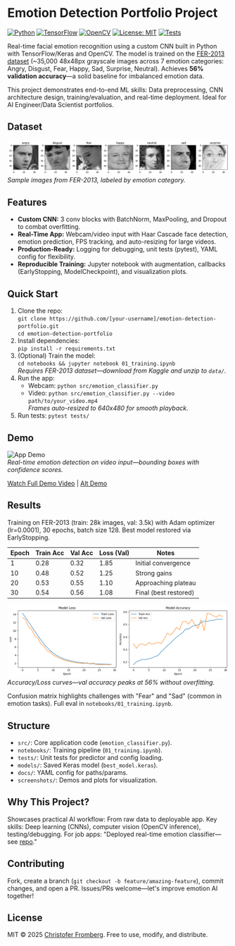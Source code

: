 # Emotion Detection Portfolio Project

[![Python](https://img.shields.io/badge/python-3.8%2B-blue)](https://www.python.org/) [![TensorFlow](https://img.shields.io/badge/TensorFlow-2.15%2B-orange)](https://www.tensorflow.org/) [![OpenCV](https://img.shields.io/badge/OpenCV-4.8%2B-green)](https://opencv.org/) [![License: MIT](https://img.shields.io/badge/License-MIT-yellow.svg)](https://opensource.org/licenses/MIT) [![Tests](https://img.shields.io/badge/tests-passing-brightgreen)](https://github.com/yourusername/emotion-detection-portfolio/actions)

Real-time facial emotion recognition using a custom CNN built in Python with TensorFlow/Keras and OpenCV. The model is trained on the [FER-2013 dataset](https://www.kaggle.com/datasets/msambare/fer2013) (~35,000 48x48px grayscale images across 7 emotion categories: Angry, Disgust, Fear, Happy, Sad, Surprise, Neutral). Achieves **56% validation accuracy**—a solid baseline for imbalanced emotion data.

This project demonstrates end-to-end ML skills: Data preprocessing, CNN architecture design, training/evaluation, and real-time deployment. Ideal for AI Engineer/Data Scientist portfolios.

## Dataset
![FER-2013 Sample](screenshots/data_sample.png)  
*Sample images from FER-2013, labeled by emotion category.*

## Features
- **Custom CNN:** 3 conv blocks with BatchNorm, MaxPooling, and Dropout to combat overfitting.
- **Real-Time App:** Webcam/video input with Haar Cascade face detection, emotion prediction, FPS tracking, and auto-resizing for large videos.
- **Production-Ready:** Logging for debugging, unit tests (pytest), YAML config for flexibility.
- **Reproducible Training:** Jupyter notebook with augmentation, callbacks (EarlyStopping, ModelCheckpoint), and visualization plots.

## Quick Start
1. Clone the repo:  
   `git clone https://github.com/[your-username]/emotion-detection-portfolio.git`  
   `cd emotion-detection-portfolio`
2. Install dependencies:  
   `pip install -r requirements.txt`
3. (Optional) Train the model:  
   `cd notebooks && jupyter notebook 01_training.ipynb`  
   *Requires FER-2013 dataset—download from Kaggle and unzip to `data/`.*
4. Run the app:  
   - Webcam: `python src/emotion_classifier.py`  
   - Video: `python src/emotion_classifier.py --video path/to/your_video.mp4`  
     *Frames auto-resized to 640x480 for smooth playback.*
5. Run tests: `pytest tests/`

## Demo
![App Demo](screenshots/demo.gif)  
*Real-time emotion detection on video input—bounding boxes with confidence scores.*

[Watch Full Demo Video](screenshots/demo69640_adpp.mp4) | [Alt Demo](screenshots/demo94640_adpp.mp4)

## Results
Training on FER-2013 (train: 28k images, val: 3.5k) with Adam optimizer (lr=0.0001), 30 epochs, batch size 128. Best model restored via EarlyStopping.

| Epoch | Train Acc | Val Acc | Loss (Val) | Notes                  |
|-------|-----------|---------|------------|------------------------|
| 1     | 0.28      | 0.32    | 1.85       | Initial convergence    |
| 10    | 0.48      | 0.52    | 1.25       | Strong gains           |
| 20    | 0.53      | 0.55    | 1.10       | Approaching plateau    |
| 30    | 0.54      | 0.56    | 1.08       | Final (best restored)  |

![Training Plots](screenshots/output.png)  
*Accuracy/Loss curves—val accuracy peaks at 56% without overfitting.*

Confusion matrix highlights challenges with "Fear" and "Sad" (common in emotion tasks). Full eval in `notebooks/01_training.ipynb`.

## Structure
- `src/`: Core application code (`emotion_classifier.py`).
- `notebooks/`: Training pipeline (`01_training.ipynb`).
- `tests/`: Unit tests for predictor and config loading.
- `models/`: Saved Keras model (`best_model.keras`).
- `docs/`: YAML config for paths/params.
- `screenshots/`: Demos and plots for visualization.

## Why This Project?
Showcases practical AI workflow: From raw data to deployable app. Key skills: Deep learning (CNNs), computer vision (OpenCV inference), testing/debugging. For job apps: "Deployed real-time emotion classifier—see [repo](https://github.com/yourusername/emotion-detection-portfolio)."

## Contributing
Fork, create a branch (`git checkout -b feature/amazing-feature`), commit changes, and open a PR. Issues/PRs welcome—let's improve emotion AI together!

## License
MIT © 2025 [Christofer Fromberg](mailto:your.email@example.com). Free to use, modify, and distribute.
